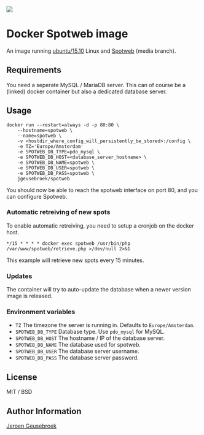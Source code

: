 [![](https://images.microbadger.com/badges/image/jgeusebroek/spotweb.svg)](https://microbadger.com/images/jgeusebroek/spotweb "Get your own image badge on microbadger.com")
# Docker Spotweb image

An image running [ubuntu/15.10](https://github.com/gliderlabs/docker-alpine) Linux and [Spotweb](https://github.com/spotweb/spotweb) (media branch).

## Requirements

You need a seperate MySQL / MariaDB server. This can of course be a (linked) docker container but also a dedicated database server.


## Usage

	docker run --restart=always -d -p 80:80 \
		--hostname=spotweb \
		--name=spotweb \
		-v <hostdir_where_config_will_persistently_be_stored>:/config \
		-e TZ='Europe/Amsterdam'
		-e SPOTWEB_DB_TYPE=pdo_mysql \
		-e SPOTWEB_DB_HOST=<database_server_hostname> \
		-e SPOTWEB_DB_NAME=spotweb \
		-e SPOTWEB_DB_USER=spotweb \
		-e SPOTWEB_DB_PASS=spotweb \
		jgeusebroek/spotweb

You should now be able to reach the spotweb interface on port 80, and you can configure Spotweb.

### Automatic retreiving of new spots

To enable automatic retreiving, you need to setup a cronjob on the docker host.

	*/15 * * * * docker exec spotweb /usr/bin/php /var/www/spotweb/retrieve.php >/dev/null 2>&1

This example will retrieve new spots every 15 minutes.

### Updates

The container will try to auto-update the database when a newer version image is  released.


### Environment variables

* `TZ` The timezone the server is running in. Defaults to `Europe/Amsterdam`.
* `SPOTWEB_DB_TYPE` Database type. Use `pdo_mysql` for MySQL.
* `SPOTWEB_DB_HOST` The hostname / IP of the database server.
* `SPOTWEB_DB_NAME` The database used for spotweb.
* `SPOTWEB_DB_USER` The database server username.
* `SPOTWEB_DB_PASS` The database server password.

## License

MIT / BSD

## Author Information

[Jeroen Geusebroek](https://jeroengeusebroek.nl/)
